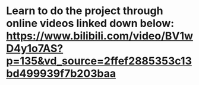 # Learn to do the project through online videos linked down below: https://www.bilibili.com/video/BV1wD4y1o7AS?p=135&vd_source=2ffef2885353c13bd499939f7b203baa
